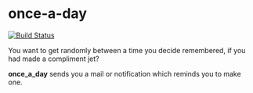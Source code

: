 # once-a-day

[![Build Status](https://travis-ci.org/tdolist/once-a-day.svg?branch=master)](https://travis-ci.org/tdolist/once-a-day)

You want to get randomly between a time you decide remembered, if you had made a compliment jet?

**once_a_day** sends you a mail or notification which reminds you to make one.
